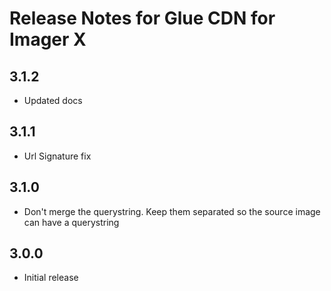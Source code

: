 # Release Notes for Glue CDN for Imager X

## 3.1.2

- Updated docs

## 3.1.1

- Url Signature fix

## 3.1.0

- Don't merge the querystring. Keep them separated so the source image can have a querystring

## 3.0.0

- Initial release
